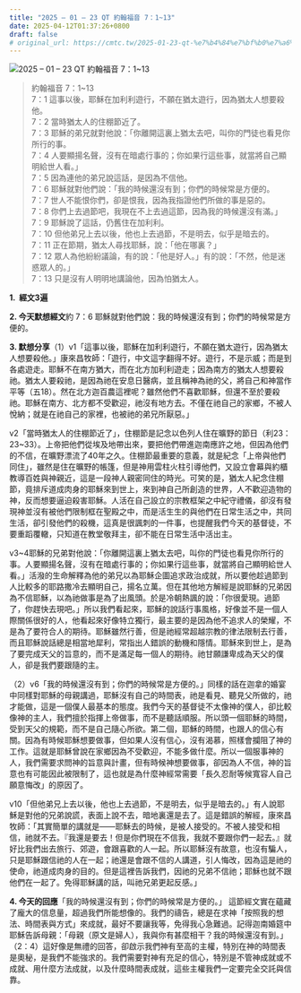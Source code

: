 ```yaml
---
title: "2025 – 01 – 23 QT 約翰福音 7：1~13"
date: 2025-04-12T01:37:26+0800
draft: false
# original_url: https://cmtc.tw/2025-01-23-qt-%e7%b4%84%e7%bf%b0%e7%a6%8f%e9%9f%b3-7%ef%bc%9a113
---
```


![2025 – 01 – 23 QT 約翰福音 7：1~13](/images/qt.jpg  "2025 – 01 – 23 QT 約翰福音 7：1~13")

> 約翰福音 7：1~13  
> 7：1 這事以後，耶穌在加利利遊行，不願在猶太遊行，因為猶太人想要殺他。  
> 7：2 當時猶太人的住棚節近了。  
> 7：3 耶穌的弟兄就對他說：「你離開這裏上猶太去吧，叫你的門徒也看見你所行的事。  
> 7：4 人要顯揚名聲，沒有在暗處行事的；你如果行這些事，就當將自己顯明給世人看。」  
> 7：5 因為連他的弟兄說這話，是因為不信他。  
> 7：6 耶穌就對他們說：「我的時候還沒有到；你們的時候常是方便的。  
> 7：7 世人不能恨你們，卻是恨我，因為我指證他們所做的事是惡的。  
> 7：8 你們上去過節吧，我現在不上去過這節，因為我的時候還沒有滿。」  
> 7：9 耶穌說了這話，仍舊住在加利利。  
> 7：10 但他弟兄上去以後，他也上去過節，不是明去，似乎是暗去的。  
> 7：11 正在節期，猶太人尋找耶穌，說：「他在哪裏？」  
> 7：12 眾人為他紛紛議論，有的說：「他是好人。」有的說：「不然，他是迷惑眾人的。」  
> 7：13 只是沒有人明明地講論他，因為怕猶太人。

**1.  經文3遍**

**2. 今天默想經文**約 7：6 耶穌就對他們說：我的時候還沒有到；你們的時候常是方便的。

**3. 默想分享**（1）v1「這事以後，耶穌在加利利遊行，不願在猶太遊行，因為猶太人想要殺他。」康來昌牧師：「遊行，中文這字翻得不好。遊行，不是示威；而是到各處遊走。耶穌不在南方猶大，而在北方加利利遊走；因為南方的猶太人想要殺祂。猶太人要殺祂，是因為祂在安息日醫病，並且稱神為祂的父，將自己和神當作平等（五18）。然在北方迦百農這裡呢？雖然他們不喜歡耶穌，但還不至於要殺祂。耶穌在南方、北方都不受歡迎，祂沒有地方去。不僅在祂自己的家鄉，不被人悅納；就是在祂自己的家裡，也被祂的弟兄所厭惡。」

v2「當時猶太人的住棚節近了」，住棚節是記念以色列人住在曠野的節日（利23：23~33）。上帝把他們從埃及地帶出來，要把他們帶進迦南應許之地，但因為他們的不信，在曠野漂流了40年之久。住棚節最重要的意義，就是紀念「上帝與他們同住」，雖然是住在曠野的帳篷，但是神用雲柱火柱引導他們，又設立會幕與約櫃教導百姓與神親近，這是一段神人親密同住的時光。可笑的是，猶太人紀念住棚節，竟排斥道成肉身的耶穌來到世上，來到神自己所創造的世界，人不歡迎造物的神，反而想要逼迫殺害耶穌。人活在自己設立的宗教框架之中紀守禮儀，卻沒有發現神並沒有被他們限制框在聖殿之中，而是活生生的與他們在日常生活之中，共同生活，卻引發他們的殺機，這真是很諷刺的一件事，也提醒我們今天的基督徒，不要重蹈覆轍，只知道在教堂敬拜主，卻不能在日常生活中活出主。

v3~4耶穌的兄弟對他說：「你離開這裏上猶太去吧，叫你的門徒也看見你所行的事。人要顯揚名聲，沒有在暗處行事的；你如果行這些事，就當將自己顯明給世人看。」活潑的生命解釋為他的弟兄以為耶穌企圖追求政治成就，所以要他趁過節到人比較多的耶路撒冷去顯明自己，揚名立萬。但在其他地方解經是說耶穌的兄弟因為不信耶穌，以為祂做事是為了出風頭。於是冷朝熱諷的說：「你很愛現。過節了，你趕快去現吧。」所以我們看起來，耶穌的說話行事風格，好像並不是一個人際關係很好的人，他看起來好像特立獨行，最主要的是因為他不追求人的榮耀，不是為了要符合人的期待。耶穌雖然行善，但是祂經常超越宗教的律法限制去行善，而且耶穌說話總是相當地犀利，常指出人錯誤的動機和隱情。耶穌來到世上，是為了要完成天父的旨意的，而不是滿足每一個人的期待。祂甘願謙卑成為天父的僕人，卻是我們要跟隨的主。

（2）v6「我的時候還沒有到；你們的時候常是方便的。」同樣的話在迦拿的婚宴中同樣對耶穌的母親講過，耶穌沒有自己的時間表，祂是看見、聽見父所做的，祂才能做，這是一個僕人最基本的態度。我們今天的基督徒不太像神的僕人，卻比較像神的主人，我們擅於指揮上帝做事，而不是聽話順服。所以頭一個耶穌的時間，受到天父的規範，而不是自己隨心所欲。第二個，耶穌的時間，也跟人的信心有關。因為有時候耶穌想要做事，但如果人沒有信心，沒有渴慕，照樣會攔阻了神的工作。這就是耶穌曾說在家鄉因為不受歡迎，不能多做什麼。所以一個服事神的人，我們需要求問神的旨意與計畫，但有時候神想要做事，卻因為人不信，神的旨意也有可能因此被限制了，這也就是為什麼神經常需要「長久忍耐等候寬容人自己願意悔改」的原因了。

v10「但他弟兄上去以後，他也上去過節，不是明去，似乎是暗去的。」有人說耶穌是對他的兄弟說謊，表面上說不去，暗地裏還是去了。這是錯誤的解經，康來昌牧師：「其實簡單的講就是——耶穌去的時候，是被人接受的。不被人接受和相信，祂就不去。『我還是要去！但是你們現在不信我，我就不要跟你們一起去。』就好比我們出去旅行、郊遊，會跟喜歡的人一起。所以耶穌沒有故意，也沒有騙人，只是耶穌跟信祂的人在一起；祂還是會跟不信的人講道，引人悔改，因為這是祂的使命，祂道成肉身的目的。但是這裡告訴我們，因祂的兄弟不信祂；耶穌也就不跟他們在一起了。免得耶穌講的話，叫祂兄弟更起反感。」

**4. 今天的回應**「我的時候還沒有到；你們的時候常是方便的。」 這節經文實在蘊藏了龐大的信息量，超過我們所能想像的。我們的禱告，總是在求神「按照我的想法、時間表與方式」來成就，最好不要讓我等，免得我心急難過。記得迦南婚筵中耶穌告訴母親：「母親（原文是婦人），我與你有甚麼相干？我的時候還沒有到。」（2：4）這好像是無禮的回答，卻啟示我們神有至高的主權，特別在神的時間表是奧秘，是我們不能強求的。我們需要對神有充足的信心，特別是不管神成就或不成就、用什麼方法成就，以及什麼時間表成就，這些主權我們一定要完全交託與信靠。